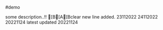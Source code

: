#demo

some description..!!
[B[A[Bclear
new line added.
23112022
24112022
20221124
latest updated 20221124
